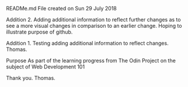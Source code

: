 READMe.md
File created on Sun 29 July 2018

Addition 2.
Adding additional information to reflect further changes as to see a more
visual changes in comparison to an earlier change. Hoping to illustrate purpose of github.



Addition 1.
Testing adding additional information to reflect changes.
Thomas.





Purpose
As part of the learning progress from The Odin Project on the subject of Web Development 101

Thank you.
Thomas.
